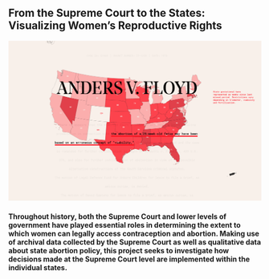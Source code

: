 ## From the Supreme Court to the States: Visualizing Women’s Reproductive Rights  

![image](previewImage.png)

#### Throughout history, both the Supreme Court and lower levels of government have played essential roles in determining the extent to which women can legally access contraception and abortion. Making use of archival data collected by the Supreme Court as well as qualitative data about state abortion policy, this project seeks to investigate how decisions made at the Supreme Court level are implemented within the individual states.



